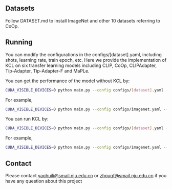 ## Datasets
Follow DATASET.md to install ImageNet and other 10 datasets referring to CoOp.
## Running
You can modify the configurations in the configs/[dataset].yaml, including shots, learning rate, train epoch, etc. 
Here we provide the implementation of KCL on six transfer learning models including CLIP, CoOp, CLIPAdapter, Tip-Adapter, Tip-Adapter-F and MaPLe.

You can get the performance of the model without KCL by:
```bash
CUDA_VISIBLE_DEVICES=0 python main.py --config configs/[dataset].yaml --model=[model] --shots=k
```
For example, 
```bash
CUDA_VISIBLE_DEVICES=0 python main.py --config configs/imagenet.yaml --model=CoOp --shots=1
```

You can run KCL by:
```bash
CUDA_VISIBLE_DEVICES=0 python main.py --config configs/[dataset].yaml --model=KCL[model] --shots=k
```

For example,
```bash
CUDA_VISIBLE_DEVICES=0 python main.py --config configs/imagenet.yaml --model=KCLCoOp --shots=1
```
## Contact
Please contact yaohuili@smail.nju.edu.cn or zhouqf@smail.nju.edu.cn if you have any question about this project
